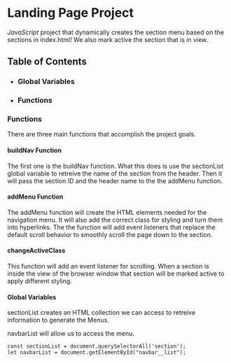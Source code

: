 # Landing Page Project
_JavaScript_ project that dynamically creates the section menu based on the sections in index.html!  We also mark active the section that is in view.

## Table of Contents
- ### Global Variables
- ### Functions


### Functions
There are three main functions that accomplish the project goals.

#### buildNav Function
The first one is the buildNav function.  What this does is use the sectionList global variable to retreive the name of the section from the header.  Then it will pass the section ID and the header name to the the addMenu function.


#### addMenu Function

The addMenu function will create the HTML elements needed for the navigation menu.  It will also add the correct class for styling and turn them into hyperlinks.  The the function will add event listeners that replace the default scroll behavior to smoothly scroll the page down to the section.


#### changeActiveClass

This function will add an event listener for scrolling.  When a section is inside the view of the browser window that section will be marked active to apply different styling.

#### Global Variables

sectionList creates an HTML collection we can access to retreive information to generate the Menus.

navbarList will allow us to access the menu.

```
const sectionList = document.querySelectorAll('section');
let navbarList = document.getElementById("navbar__list");
```